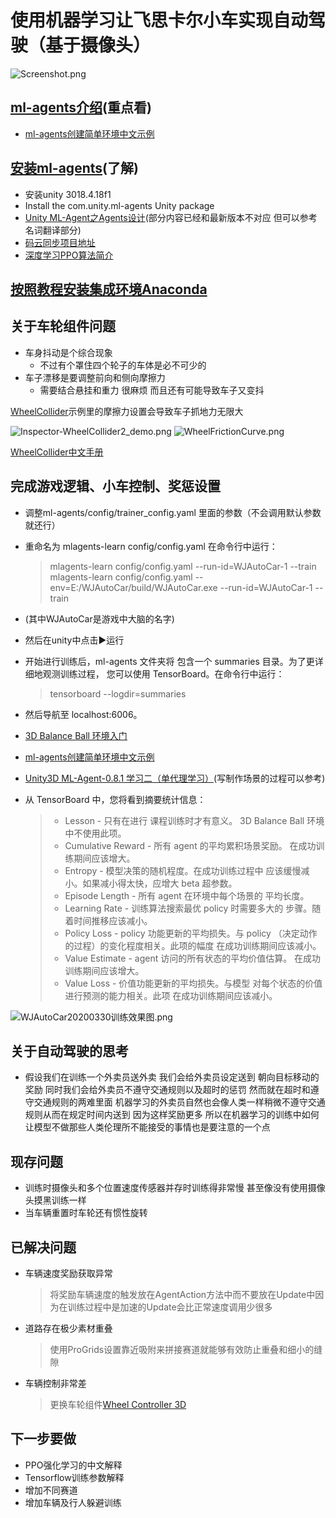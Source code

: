 # 使用机器学习让飞思卡尔小车实现自动驾驶（基于摄像头）

![Screenshot.png](https://github.com/SSB4455/WJAutoCar/blob/master/doc/Snipaste_2020-04-06_13-46-06.png)

## [ml-agents介绍](https://github.com/Unity-Technologies/ml-agents/blob/latest_release/docs/localized/zh-CN/docs/ML-Agents-Overview.md)(重点看)

- [ml-agents创建简单环境中文示例](https://github.com/Unity-Technologies/ml-agents/blob/master/docs/localized/zh-CN/docs/Learning-Environment-Create-New.md)

## [安装ml-agents](https://github.com/Unity-Technologies/ml-agents/blob/788a34786094e974c1637f08a709640f72e1c755/docs/Installation.md)(了解)

- 安装unity 3018.4.18f1
- Install the com.unity.ml-agents Unity package
- [Unity ML-Agent之Agents设计](https://www.jianshu.com/p/6d40059a3454)(部分内容已经和最新版本不对应 但可以参考名词翻译部分)
- [码云同步项目地址](https://gitee.com/mirrors/Unity-ML-Agents)
- [深度学习PPO算法简介](https://zhuanlan.zhihu.com/p/38185553)

## [按照教程安装集成环境Anaconda](https://github.com/Unity-Technologies/ml-agents/blob/788a34786094e974c1637f08a709640f72e1c755/docs/Installation-Anaconda-Windows.md)

## 关于车轮组件问题

- 车身抖动是个综合现象
  - 不过有个罩住四个轮子的车体是必不可少的
- 车子漂移是要调整前向和侧向摩擦力
  - 需要结合悬挂和重力 很麻烦 而且还有可能导致车子又变抖

[WheelCollider](https://docs.unity3d.com/Manual/class-WheelCollider.html)示例里的摩擦力设置会导致车子抓地力无限大

![Inspector-WheelCollider2_demo.png](https://github.com/SSB4455/WJAutoCar/blob/master/doc/Inspector-WheelCollider2_demo.png)
![WheelFrictionCurve.png](https://github.com/SSB4455/WJAutoCar/blob/master/doc/WheelFrictionCurve.png)

[WheelCollider中文手册](http://docs.manew.com/Components/107.html)

## 完成游戏逻辑、小车控制、奖惩设置

- 调整ml-agents/config/trainer_config.yaml 里面的参数（不会调用默认参数就还行）
- 重命名为 mlagents-learn config/config.yaml 在命令行中运行：
  > mlagents-learn config/config.yaml --run-id=WJAutoCar-1 --train  
  > mlagents-learn config/config.yaml --env=E:/WJAutoCar/build/WJAutoCar.exe --run-id=WJAutoCar-1 --train
- (其中WJAutoCar是游戏中大脑的名字)
- 然后在unity中点击▶️运行
- 开始进行训练后，ml-agents 文件夹将 包含一个 summaries 目录。为了更详细地观测训练过程， 您可以使用 TensorBoard。在命令行中运行：
  > tensorboard --logdir=summaries
- 然后导航至 localhost:6006。
- [3D Balance Ball 环境入门](https://github.com/Unity-Technologies/ml-agents/blob/master/docs/localized/zh-CN/docs/Getting-Started-with-Balance-Ball.md)
- [ml-agents创建简单环境中文示例](https://github.com/Unity-Technologies/ml-agents/blob/master/docs/localized/zh-CN/docs/Learning-Environment-Create-New.md)
- [Unity3D ML-Agent-0.8.1 学习二（单代理学习）](https://blog.csdn.net/wangwei19871103/article/details/90345542)(写制作场景的过程可以参考)
- 从 TensorBoard 中，您将看到摘要统计信息：

  >- Lesson - 只有在进行 课程训练时才有意义。 3D Balance Ball 环境中不使用此项。
  >- Cumulative Reward - 所有 agent 的平均累积场景奖励。 在成功训练期间应该增大。
  >- Entropy - 模型决策的随机程度。在成功训练过程中 应该缓慢减小。如果减小得太快，应增大 beta 超参数。
  >- Episode Length - 所有 agent 在环境中每个场景的 平均长度。
  >- Learning Rate - 训练算法搜索最优 policy 时需要多大的 步骤。随着时间推移应该减小。
  >- Policy Loss - policy 功能更新的平均损失。与 policy （决定动作的过程）的变化程度相关。此项的幅度 在成功训练期间应该减小。
  >- Value Estimate - agent 访问的所有状态的平均价值估算。 在成功训练期间应该增大。
  >- Value Loss - 价值功能更新的平均损失。与模型 对每个状态的价值进行预测的能力相关。此项 在成功训练期间应该减小。

![WJAutoCar20200330训练效果图.png](https://github.com/SSB4455/WJAutoCar/blob/master/doc/WJAutoCar20200330%E8%AE%AD%E7%BB%83%E6%95%88%E6%9E%9C%E5%9B%BE.png)  

## 关于自动驾驶的思考

- 假设我们在训练一个外卖员送外卖 我们会给外卖员设定送到 朝向目标移动的奖励 同时我们会给外卖员不遵守交通规则以及超时的惩罚
  然而就在超时和遵守交通规则的两难里面 机器学习的外卖员自然也会像人类一样稍微不遵守交通规则从而在规定时间内送到 因为这样奖励更多
  所以在机器学习的训练中如何让模型不做那些人类伦理所不能接受的事情也是要注意的一个点

## 现存问题

- 训练时摄像头和多个位置速度传感器并存时训练得非常慢 甚至像没有使用摄像头摸黑训练一样
- 当车辆重置时车轮还有惯性旋转

## 已解决问题

- 车辆速度奖励获取异常  
  > 将奖励车辆速度的触发放在AgentAction方法中而不要放在Update中因为在训练过程中是加速的Update会比正常速度调用少很多
- 道路存在极少素材重叠
  > 使用ProGrids设置靠近吸附来拼接赛道就能够有效防止重叠和细小的缝隙
- 车辆控制非常差
  > 更换车轮组件[Wheel Controller 3D](https://assetstore.unity.com/packages/tools/physics/wheel-controller-3d-74512)

## 下一步要做

- PPO强化学习的中文解释
- Tensorflow训练参数解释
- 增加不同赛道
- 增加车辆及行人躲避训练
